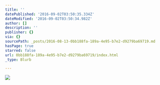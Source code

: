 ```yaml
---
title: ''
datePublished: '2016-09-02T03:50:35.334Z'
dateModified: '2016-09-02T03:50:34.982Z'
author: []
description: ''
publisher: {}
via: {}
sourcePath: _posts/2016-08-13-0bb188fa-189a-4e95-b7e2-d9279ba69719.md
hasPage: true
starred: false
url: 0bb188fa-189a-4e95-b7e2-d9279ba69719/index.html
_type: Blurb

---
```

![](https://the-grid-user-content.s3-us-west-2.amazonaws.com/a907ab08-7f69-4502-b8e5-1263adc38655.jpg)